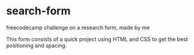 # search-form
freecodecamp challenge on a research form, made by me

This form consists of a quick project using HTML and CSS to get the best positioning and spacing.
